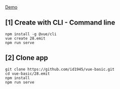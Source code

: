 [Demo](https://id1945.github.io/vue-basic/28.emit/dist "Demo")

## [1] Create with CLI - Command line
```
npm install -g @vue/cli
vue create 28.emit
npm run serve
```

## [2] Clone app
```
git clone https://github.com/id1945/vue-basic.git
cd vue-basic/28.emit
npm install
npm run serve
```